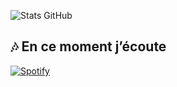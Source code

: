 ![Stats GitHub](https://github-readme-stats.vercel.app/api?username=eliott-colin&show_icons=true&theme=radical)

## 🎶 En ce moment j’écoute  
[![Spotify](https://spotify-github-profile.vercel.app/api/view?uid=31xtf5bpkpd52fszbtzmssa5b5wi&cover_image=true&theme=novatorem&show_offline=false&background_color=121212&interchange=false)](https://open.spotify.com/user/31xtf5bpkpd52fszbtzmssa5b5wi)
